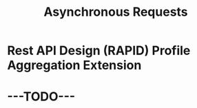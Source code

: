 ﻿---
id: aggregation
title: Asynchronous Requests
---
# Rest API Design (RAPID) Profile Aggregation Extension

# ---TODO---
